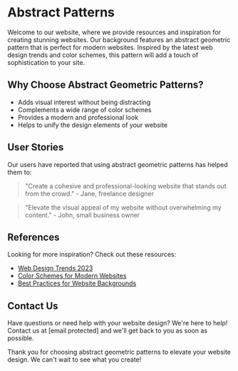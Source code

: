 <!--font:Cinzel-->

# Abstract Patterns

Welcome to our website, where we provide resources and inspiration for creating stunning websites. Our background features an abstract geometric pattern that is perfect for modern websites. Inspired by the latest web design trends and color schemes, this pattern will add a touch of sophistication to your site.

## Why Choose Abstract Geometric Patterns?

- Adds visual interest without being distracting
- Complements a wide range of color schemes
- Provides a modern and professional look
- Helps to unify the design elements of your website

## User Stories

Our users have reported that using abstract geometric patterns has helped them to:

> "Create a cohesive and professional-looking website that stands out from the crowd." - Jane, freelance designer

> "Elevate the visual appeal of my website without overwhelming my content." - John, small business owner

## References

Looking for more inspiration? Check out these resources:

- [Web Design Trends 2023](#)
- [Color Schemes for Modern Websites](#)
- [Best Practices for Website Backgrounds](#)

## Contact Us

Have questions or need help with your website design? We're here to help! Contact us at [email protected] and we'll get back to you as soon as possible.

Thank you for choosing abstract geometric patterns to elevate your website design. We can't wait to see what you create!

<!--

Write me content for website with wallpaper which alt text is:

"A wallpaper with a repeating pattern of abstract geometric shapes and patterns, inspired by web design trends and color schemes."

The name/title of the page should not be 1:1 copy of the alt text but rather a real content of the website which is using this wallpaper.

- Use markdown format 
- Start with heading
- Heading should be short and concise
- The content should look like a real website 
- The website should not be about the wallpaper, wallpaper is just a related background
- Heading should be contain work "wallpaper" or "background"
- Include real sections like references, contact, user stories, etc. use things relevant to the page purpose.
- Feel free to use structure like headings, bullets, numbering, blockquotes, paragraphs, horizontal lines, etc.
- You can use formatting like bold or _italic_
- You can include UTF-8 emojis
- Links should be only #hash anchors (and you can refer to the document itself)
- Do not include images


---


# Abstract Geometric Wallpaper for Modern Websites

Welcome to our website, where we showcase the latest trends in web design and provide resources to help you create a stunning online presence. Our background features an abstract geometric pattern that is perfect for modern websites. Inspired by the latest web design trends and color schemes, this wallpaper will add a touch of sophistication to your site.

## Why Choose Abstract Geometric Wallpaper?

- Adds visual interest without being distracting
- Complements a wide range of color schemes
- Provides a modern and professional look
- Helps to unify the design elements of your website

## User Stories

Our users have reported that using our abstract geometric wallpaper has helped them to:

> "Create a cohesive and professional-looking website that stands out from the crowd." - Jane, freelance designer

> "Elevate the visual appeal of my website without overwhelming my content." - John, small business owner

## References

Looking for more inspiration? Check out these resources:

- [Web Design Trends 2023](#)
- [Color Schemes for Modern Websites](#)
- [Best Practices for Website Backgrounds](#)

## Contact Us

Have questions or need help with your website design? We're here to help! Contact us at [email protected] and we'll get back to you as soon as possible.

Thank you for choosing our abstract geometric wallpaper for your website background. We can't wait to see what you create!


---


Heading should not include word "wallpaper". The website should not be about the wallpaper itself, wallpaper is just a related background, rewrite whole content.


---


# Elevate Your Website Design with Abstract Geometric Patterns

Welcome to our website, where we provide resources and inspiration for creating stunning websites. Our background features an abstract geometric pattern that is perfect for modern websites. Inspired by the latest web design trends and color schemes, this pattern will add a touch of sophistication to your site.

## Why Choose Abstract Geometric Patterns?

- Adds visual interest without being distracting
- Complements a wide range of color schemes
- Provides a modern and professional look
- Helps to unify the design elements of your website

## User Stories

Our users have reported that using abstract geometric patterns has helped them to:

> "Create a cohesive and professional-looking website that stands out from the crowd." - Jane, freelance designer

> "Elevate the visual appeal of my website without overwhelming my content." - John, small business owner

## References

Looking for more inspiration? Check out these resources:

- [Web Design Trends 2023](#)
- [Color Schemes for Modern Websites](#)
- [Best Practices for Website Backgrounds](#)

## Contact Us

Have questions or need help with your website design? We're here to help! Contact us at [email protected] and we'll get back to you as soon as possible.

Thank you for choosing abstract geometric patterns to elevate your website design. We can't wait to see what you create!

-->
